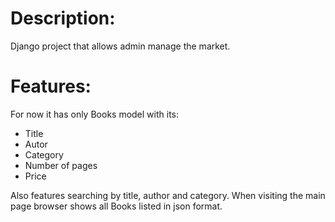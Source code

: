 # Description:
  Django project that allows admin manage the market.

# Features:
  For now it has only Books model with its:
  - Title
  - Autor
  - Category
  - Number of pages
  - Price

Also features searching by title, author and category.
When visiting the main page browser shows all Books listed in json format.
